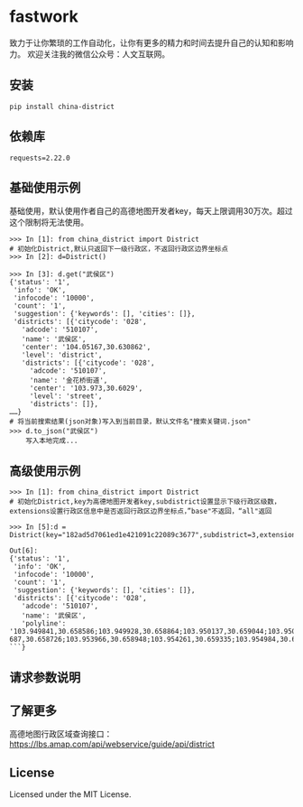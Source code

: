 fastwork
========
致力于让你繁琐的工作自动化，让你有更多的精力和时间去提升自己的认知和影响力。
欢迎关注我的微信公众号：人文互联网。



安装
------------

    pip install china-district

依赖库
---------

`requests=2.22.0`

## 基础使用示例

基础使用，默认使用作者自己的高德地图开发者key，每天上限调用30万次。超过这个限制将无法使用。


    >>> In [1]: from china_district import District
    # 初始化District,默认只返回下一级行政区，不返回行政区边界坐标点
    >>> In [2]: d=District()
    
    >>> In [3]: d.get("武侯区")
    {'status': '1',
     'info': 'OK',
     'infocode': '10000',
     'count': '1',
     'suggestion': {'keywords': [], 'cities': []},
     'districts': [{'citycode': '028',
       'adcode': '510107',
       'name': '武侯区',
       'center': '104.05167,30.630862',
       'level': 'district',
       'districts': [{'citycode': '028',
         'adcode': '510107',
         'name': '金花桥街道',
         'center': '103.973,30.6029',
         'level': 'street',
         'districts': []},
    ……}
    # 将当前搜索结果(json对象)写入到当前目录，默认文件名"搜索关键词.json"
    >>> d.to_json("武侯区")
    	写入本地完成...

高级使用示例
------------------

``` d.get("武侯区")
>>> In [1]: from china_district import District
# 初始化District,key为高德地图开发者key,subdistrict设置显示下级行政区级数，extensions设置行政区信息中是否返回行政区边界坐标点，”base"不返回，“all"返回

>>> In [5]:d = District(key="182ad5d7061ed1e421091c22089c3677",subdistrict=3,extensions="all")

Out[6]: 
{'status': '1',
 'info': 'OK',
 'infocode': '10000',
 'count': '1',
 'suggestion': {'keywords': [], 'cities': []},
 'districts': [{'citycode': '028',
   'adcode': '510107',
   'name': '武侯区',
   'polyline': '103.949841,30.658586;103.949928,30.658864;103.950137,30.659044;103.950415,30.659121;103.950667,30.6591;103.952425,30.658587;103.952869,30.658525;103.95333,30.658589;103.953
687,30.658726;103.953966,30.658948;103.954261,30.659335;103.954984,30.660906;103.955149,30.661113;103.955472,30.661348;103.95575,30.661423;103.956107,30.661436;103.957439,30.661364;103.957……```}

```

## 请求参数说明




## 了解更多

高德地图行政区域查询接口：https://lbs.amap.com/api/webservice/guide/api/district

License
-------
Licensed under the MIT License.



